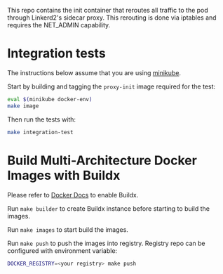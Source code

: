 This repo contains the init container that reroutes all traffic to the pod
through Linkerd2's sidecar proxy. This rerouting is done via iptables and
requires the NET_ADMIN capability.

# Integration tests

The instructions below assume that you are using
[minikube](https://github.com/kubernetes/minikube).

Start by building and tagging the `proxy-init` image required for the test:

```bash
eval $(minikube docker-env)
make image
```

Then run the tests with:

```bash
make integration-test
```

# Build Multi-Architecture Docker Images with Buildx

Please refer to [Docker Docs](https://docs.docker.com/buildx/working-with-buildx) to enable Buildx.

Run `make builder` to create Buildx instance before starting to build the images.

Run `make images` to start build the images.

Run `make push` to push the images into registry.
Registry repo can be configured with environment variable:

```bash
DOCKER_REGISTRY=<your registry> make push
```
